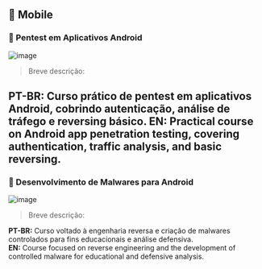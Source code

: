 ## 📱 Mobile

### 🧩 Pentest em Aplicativos Android

![image]( https://github.com/user-attachments/assets/268ad465-00a4-4eaf-ba49-ffacfa5f5dd5)

> Breve descrição:

  PT-BR: Curso prático de pentest em aplicativos Android, cobrindo autenticação, análise de tráfego e reversing básico.
  EN: Practical course on Android app penetration testing, covering authentication, traffic analysis, and basic reversing.
---

### 🧠 Desenvolvimento de Malwares para Android

![image](https://github.com/user-attachments/assets/40af22c8-2b91-414f-9b06-349d828b6a67)

> Breve descrição:

  **PT-BR:** Curso voltado à engenharia reversa e criação de malwares controlados para fins educacionais e análise defensiva.  
  **EN:** Course focused on reverse engineering and the development of controlled malware for educational and defensive analysis.
